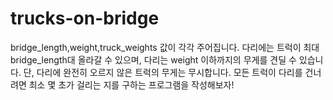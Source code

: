 # trucks-on-bridge
bridge_length,weight,truck_weights 값이 각각 주어집니다. 다리에는 트럭이 최대 bridge_length대 올라갈 수 있으며, 다리는 weight 이하까지의 무게를 견딜 수 있습니다. 단, 다리에 완전히 오르지 않은 트럭의 무게는 무시합니다. 모든 트럭이 다리를 건너려면 최소 몇 초가 걸리는 지를 구하는 프로그램을 작성해보자!
